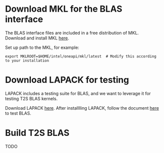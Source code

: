 # Download MKL for the BLAS interface

The BLAS interface files are included in a free distribution of MKL. Download and install MKL [here](https://www.intel.com/content/www/us/en/developer/tools/oneapi/onemkl-download.html).

Set up path to the MKL, for example:

```
export MKLROOT=$HOME/intel/oneapi/mkl/latest  # Modify this according to your installation
```

# Download LAPACK for testing

LAPACK includes a testing suite for BLAS, and we want to leverage it for testing T2S BLAS kernels. 

Download LAPACK [here](https://github.com/Reference-LAPACK/lapack). After installlling LAPACK, follow the document [here](https://netlib.org/lapack/lawnspdf/lawn81.pdf) to test BLAS.
 

# Build T2S BLAS

TODO